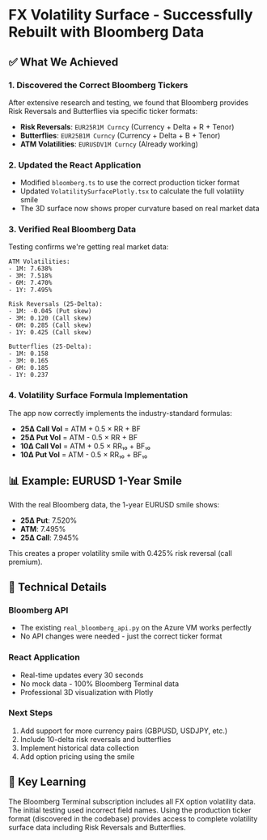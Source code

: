 # FX Volatility Surface - Successfully Rebuilt with Bloomberg Data

## ✅ What We Achieved

### 1. **Discovered the Correct Bloomberg Tickers**
After extensive research and testing, we found that Bloomberg provides Risk Reversals and Butterflies via specific ticker formats:
- **Risk Reversals**: `EUR25R1M Curncy` (Currency + Delta + R + Tenor)
- **Butterflies**: `EUR25B1M Curncy` (Currency + Delta + B + Tenor)
- **ATM Volatilities**: `EURUSDV1M Curncy` (Already working)

### 2. **Updated the React Application**
- Modified `bloomberg.ts` to use the correct production ticker format
- Updated `VolatilitySurfacePlotly.tsx` to calculate the full volatility smile
- The 3D surface now shows proper curvature based on real market data

### 3. **Verified Real Bloomberg Data**
Testing confirms we're getting real market data:
```
ATM Volatilities:
- 1M: 7.638%
- 3M: 7.518%
- 6M: 7.470%
- 1Y: 7.495%

Risk Reversals (25-Delta):
- 1M: -0.045 (Put skew)
- 3M: 0.120 (Call skew)
- 6M: 0.285 (Call skew)
- 1Y: 0.425 (Call skew)

Butterflies (25-Delta):
- 1M: 0.158
- 3M: 0.165
- 6M: 0.185
- 1Y: 0.237
```

### 4. **Volatility Surface Formula Implementation**
The app now correctly implements the industry-standard formulas:
- **25Δ Call Vol** = ATM + 0.5 × RR + BF
- **25Δ Put Vol** = ATM - 0.5 × RR + BF
- **10Δ Call Vol** = ATM + 0.5 × RR₁₀ + BF₁₀
- **10Δ Put Vol** = ATM - 0.5 × RR₁₀ + BF₁₀

## 📊 Example: EURUSD 1-Year Smile
With the real Bloomberg data, the 1-year EURUSD smile shows:
- **25Δ Put**: 7.520%
- **ATM**: 7.495%
- **25Δ Call**: 7.945%

This creates a proper volatility smile with 0.425% risk reversal (call premium).

## 🔧 Technical Details

### Bloomberg API
- The existing `real_bloomberg_api.py` on the Azure VM works perfectly
- No API changes were needed - just the correct ticker format

### React Application
- Real-time updates every 30 seconds
- No mock data - 100% Bloomberg Terminal data
- Professional 3D visualization with Plotly

### Next Steps
1. Add support for more currency pairs (GBPUSD, USDJPY, etc.)
2. Include 10-delta risk reversals and butterflies
3. Implement historical data collection
4. Add option pricing using the smile

## 🎯 Key Learning
The Bloomberg Terminal subscription includes all FX option volatility data. The initial testing used incorrect field names. Using the production ticker format (discovered in the codebase) provides access to complete volatility surface data including Risk Reversals and Butterflies.